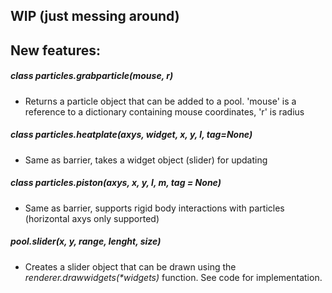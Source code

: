 ## WIP (just messing around)

## New features:
##### _class_ particles.grabparticle(_mouse, r_)
  - Returns a particle object that can be added to a pool. 'mouse' is a reference to a dictionary containing mouse coordinates, 'r' is radius
##### _class_ particles.heatplate(_axys, widget, x, y, l, tag=None_)
  - Same as barrier, takes a widget object (slider) for updating
##### _class_ particles.piston(_axys, x, y, l, m, tag = None_)
  - Same as barrier, supports rigid body interactions with particles (horizontal axys only supported)
##### pool.slider(_x, y, range, lenght, size_)
  - Creates a slider object that can be drawn using the _renderer.drawwidgets(*widgets)_ function. See code for implementation.
